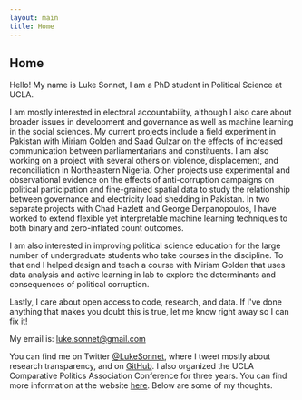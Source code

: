 ```yaml
---
layout: main
title: Home
---
```


## Home

Hello! My name is Luke Sonnet, I am a PhD student in Political Science at UCLA.

I am mostly interested in electoral accountability, although I also care about broader issues in development and governance as well as machine learning in the social sciences. My current projects include a field experiment in Pakistan with Miriam Golden and Saad Gulzar on the effects of increased communication between parliamentarians and constituents. I am also working on a project with several others on violence, displacement, and reconciliation in Northeastern Nigeria. Other projects use experimental and observational evidence on the effects of anti-corruption campaigns on political participation and fine-grained spatial data to study the relationship between governance and electricity load shedding in Pakistan. In two separate projects with Chad Hazlett and George Derpanopoulos, I have worked to extend flexible yet interpretable machine learning techniques to both binary and zero-inflated count outcomes.

I am also interested in improving political science education for the large number of undergraduate students who take courses in the discipline. To that end I helped design and teach a course with Miriam Golden that uses data analysis and active learning in lab to explore the determinants and consequences of political corruption.

Lastly, I care about open access to code, research, and data. If I've done anything that makes you doubt this is true, let me know right away so I can fix it!

My email is: [luke.sonnet@gmail.com](mailto:luke.sonnet@gmail.com)

You can find me on Twitter <a href="http://twitter.com/LukeSonnet">@LukeSonnet</a>, where I tweet mostly about research transparency, and on <a href="http://github.com/lukesonnet">GitHub</a>. I also organized the UCLA Comparative Politics Association Conference for three years. You can find more information at the website <a href="http://polisci.ucla.edu/content/compass">here</a>. Below are some of my thoughts.
